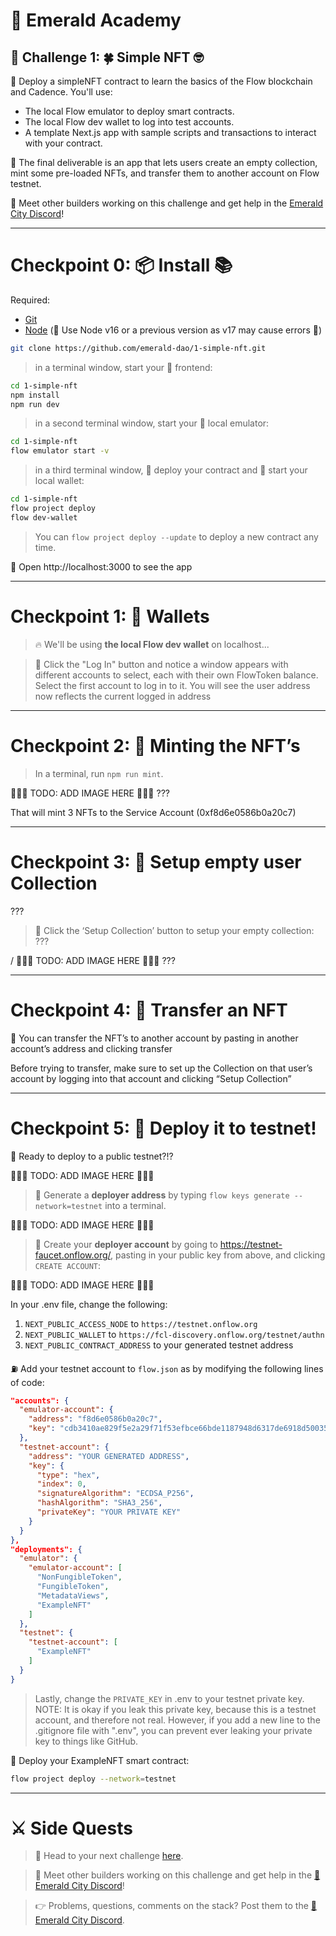 # 💎 Emerald Academy

## 🚩 Challenge 1: 🍀 Simple NFT 🤓

🎫 Deploy a simpleNFT   contract to learn the basics of the Flow blockchain and Cadence. You'll use:
- The local Flow emulator to deploy smart contracts. 
- The local Flow dev wallet to log into test accounts.
- A template Next.js app with sample scripts and transactions to interact with your contract.

🌟 The final deliverable is an app that lets users create an empty collection, mint some pre-loaded NFTs, and transfer them to another account on Flow testnet.

💬 Meet other builders working on this challenge and get help in the [Emerald City Discord](https://discord.gg/emeraldcity)!

---

# Checkpoint 0: 📦 Install 📚

Required: 
* [Git](https://git-scm.com/downloads)
* [Node](https://nodejs.org/dist/latest-v16.x/)  (🧨 Use Node v16 or a previous version as v17 may cause errors 🧨)

```sh
git clone https://github.com/emerald-dao/1-simple-nft.git
```

> in a terminal window, start your 📱 frontend:

```sh
cd 1-simple-nft
npm install
npm run dev
```

> in a second terminal window, start your 👷‍ local emulator:

```bash
cd 1-simple-nft
flow emulator start -v
```

> in a third terminal window, 💾 deploy your contract and 💸 start your local wallet:

```bash
cd 1-simple-nft
flow project deploy
flow dev-wallet
```

> You can `flow project deploy --update` to deploy a new contract any time.

📱 Open http://localhost:3000 to see the app

---

# Checkpoint 1: 👛 Wallets

> 🔥 We'll be using **the local Flow dev wallet** on localhost...

> 👛 Click the "Log In" button and notice a window appears with different accounts to select, each with their own FlowToken balance. Select the first account to log in to it.
You will see the user address now reflects the current logged in address

---

# Checkpoint 2: 📘 Minting the NFT’s

> In a terminal, run `npm run mint`. 

🚨🚨🚨 TODO: ADD IMAGE HERE 🚨🚨🚨
???

That will mint 3 NFTs to the Service Account (0xf8d6e0586b0a20c7)

---

# Checkpoint 3: 📘 Setup empty user Collection 
???

> 👀 Click the ‘Setup Collection’ button to setup your empty collection:
???

/
🚨🚨🚨 TODO: ADD IMAGE HERE 🚨🚨🚨
???

---

# Checkpoint 4: 💾 Transfer an NFT

📔 You can transfer the NFT’s to another account by pasting in another account’s address and clicking transfer

Before trying to transfer, make sure to set up the Collection on that user’s account by logging into that account and clicking “Setup Collection”

---

# Checkpoint 5: 💾 Deploy it to testnet!

📔 Ready to deploy to a public testnet?!?

🚨🚨🚨 TODO: ADD IMAGE HERE 🚨🚨🚨

> 🔐 Generate a **deployer address** by typing `flow keys generate --network=testnet` into a terminal.

🚨🚨🚨 TODO: ADD IMAGE HERE 🚨🚨🚨

> 👛 Create your **deployer account** by going to https://testnet-faucet.onflow.org/, pasting in your public key from above, and clicking `CREATE ACCOUNT`: 

🚨🚨🚨 TODO: ADD IMAGE HERE 🚨🚨🚨

In your .env file, change the following:
1. `NEXT_PUBLIC_ACCESS_NODE` to `https://testnet.onflow.org`
2. `NEXT_PUBLIC_WALLET` to `https://fcl-discovery.onflow.org/testnet/authn` 
3. `NEXT_PUBLIC_CONTRACT_ADDRESS` to your generated testnet address

⛽️ Add your testnet account to `flow.json` as by modifying the following lines of code:

```json
"accounts": {
  "emulator-account": {
    "address": "f8d6e0586b0a20c7",
    "key": "cdb3410ae829f5e2a29f71f53efbce66bde1187948d6317de6918d5003576ca7"
  },
  "testnet-account": {
    "address": "YOUR GENERATED ADDRESS",
    "key": {
      "type": "hex",
      "index": 0,
      "signatureAlgorithm": "ECDSA_P256",
      "hashAlgorithm": "SHA3_256",
      "privateKey": "YOUR PRIVATE KEY"
    }
  }
},
"deployments": {
  "emulator": {
    "emulator-account": [
      "NonFungibleToken",
      "FungibleToken",
      "MetadataViews",
      "ExampleNFT"
    ]
  },
  "testnet": {
    "testnet-account": [
      "ExampleNFT"
    ]
  }
}
```

> Lastly, change the `PRIVATE_KEY` in .env to your testnet private key. NOTE: It is okay if you leak this private key, because this is a testnet account, and therefore not real. However, if you add a new line to the .gitignore file with ".env", you can prevent ever leaking your private key to things like GitHub.

🚀 Deploy your ExampleNFT smart contract:

```sh
flow project deploy --network=testnet
```

---

# ⚔️ Side Quests

> 🏃 Head to your next challenge [here](https://github.com/emerald-dao/2-simple-marketplace).

> 💬 Meet other builders working on this challenge and get help in the [💎 Emerald City Discord](https://discord.gg/emeraldcity)!

> 👉 Problems, questions, comments on the stack? Post them to the [💎 Emerald City Discord](https://discord.gg/emeraldcity).
